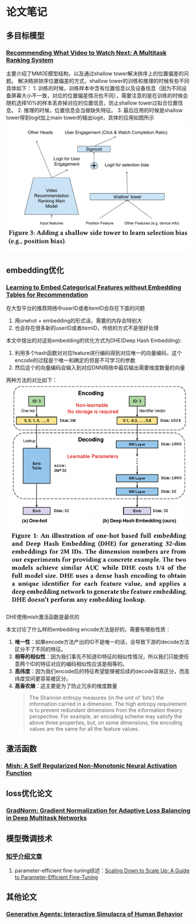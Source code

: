 # 论文笔记

## 多目标模型

### [Recommending What Video to Watch Next: A Multitask Ranking System](./%E5%A4%9A%E7%9B%AE%E6%A0%87/Zhao%20%E7%AD%89%20-%202019%20-%20Recommending%20what%20video%20to%20watch%20next%20a%20multitask.pdf)

主要介绍了MMOE模型结构，以及通过shallow tower解决排序上的位置偏差的问题。
解决精排排序位置偏差的方式，shallow tower的训练和推理的时候有些不同具体如下：
    1. 训练的时候，训练样本中含有位置信息以及设备信息（因为不同设备屏幕大小不一致，对应的位置偏差情况也不同），需要注意的是在训练的时候会随机选择10%的样本丢弃掉对应的位置信息，防止shallow tower过拟合位置信息。
    2. 推理的时候，位置信息会当做缺失特征。
    3. 最后应用的时候是shallow tower得到logit加上main tower的输出logit，具体的应用如图所示
    ![位置偏差网络应用方式](2023-04-11-11-10-58.png)

## embedding优化

### [Learning to Embed Categorical Features without Embedding Tables for Recommendation](./embedding%E4%BC%98%E5%8C%96/Learning%20to%20Embed%20Categorical%20Features%20without%20Embedding%20Tables%20for%20Recommendation.pdf)

在大型平台的推荐网络中userID或者itemID会存在下面的问题

1. 用onehot + embedding的形式话，需要的内存会特别大
2. 也会存在很多新的userID或者itemID，传统的方式不是很好处理

本文中提出的对这些embedding的优化方式为DHE(Deep Hash Embedding):

1. 利用多个hash函数对对应feature进行编码得到对应唯一的向量编码，这个encode的过程是个唯一和确定的但是不可学习的参数
2. 然后这个的向量编码会输入到对应DNN网络中最后输出需要维度数量的向量

两种方法的对比如下：
![两种embedding方法对比](2023-04-12-18-01-37.png)

DHE使用mish激活函数是最优的

本文讨论了什么样的embedding encode方法是好的，需要有哪些性质：

1. **唯一性**：如果encode方法产出的ID不是唯一的话，会导致下游的decode方法区分不了不同的特征。
2. **相等的相似性**：因为我们事先不知道ID特征的相似性情况，所以我们只能使任意两个ID的特征对应的编码相似性应该是相等的。
3. **高纬度**：因为我们encode后的特征希望能够被后续的decode容易区分，而高纬度空间更容易被区分。
4. **高香农熵**：这主要是为了防止冗余的维度数量
    > The Shannon entropy measures (in the unit of ‘bits’) the information carried in a dimension. The high entropy requirement is to prevent redundant dimensions from the information theory perspective. For example, an encoding scheme may satisfy the above three properties, but, on some dimensions, the encoding values are the same for all the feature values.

## 激活函数

### [Mish: A Self Regularized Non-Monotonic Neural Activation Function](./%E5%85%B6%E4%BB%96/Mish-%20A%20Self%20Regularized%20Non-Monotonic%20Neural%20Activation%20Function.pdf)

## loss优化论文

### [GradNorm: Gradient Normalization for Adaptive Loss Balancing in Deep Multitask Networks](./%E5%A4%9A%E5%9C%BA%E6%99%AF/Chen%20%E7%AD%89%20-%202018%20-%20GradNorm%20Gradient%20Normalization%20for%20Adaptive%20Loss.pdf)

## 模型微调技术

### [知乎介绍文章](https://zhuanlan.zhihu.com/p/620618701)

   1. parameter-efficient fine-tuning综述：[Scaling Down to Scale Up: A Guide to Parameter-Efficient Fine-Tuning](./%E6%A8%A1%E5%9E%8B%E5%BE%AE%E8%B0%83%E6%8A%80%E6%9C%AF/Scaling%20Down%20to%20Scale%20Up-%20A%20Guide%20to%20Parameter-Efficient%20Fine-Tuning.pdf)


## 其他论文

### [Generative Agents: Interactive Simulacra of Human Behavior](./%E5%85%B6%E4%BB%96/Generative%20Agents-%20Interactive%20Simulacra%20of%20Human%20Behavior.pdf)